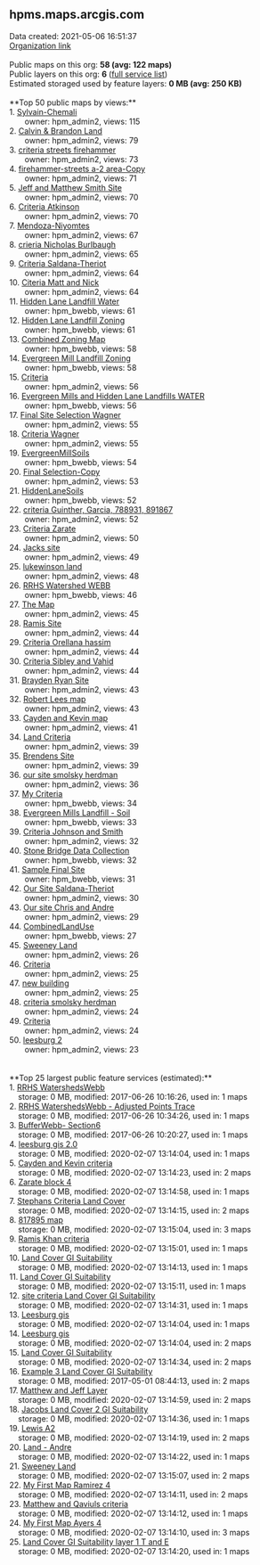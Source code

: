 <h2>hpms.maps.arcgis.com</h2> Data created: 2021-05-06 16:51:37 <br /><a target='new' href='https://hpms.maps.arcgis.com'>Organization link</a><br /><br />Public maps on this org: <b>58 (avg: 122 maps)</b><br />Public layers on this org: <b>6 </b>(<a target='new' href='https://services.arcgis.com/pil97n8EBBuPbTrX/ArcGIS/rest/services'>full service list</a>)<br />Estimated storaged used by feature layers: <b>0 MB (avg: 250 KB)</b><br /><br />**Top 50 public maps by views:**<br />  1. <a target='new' href='https://www.arcgis.com/home/item.html?id=4a872af76bb04f738502cce90cc62b14'>Sylvain-Chemali</a> <br />  &nbsp;&nbsp;&nbsp;&nbsp; &nbsp;&nbsp;owner: hpm_admin2, views: 115<br />  2. <a target='new' href='https://www.arcgis.com/home/item.html?id=dce9db88aec847688bc7e49aaea95e22'>Calvin & Brandon Land</a> <br />  &nbsp;&nbsp;&nbsp;&nbsp; &nbsp;&nbsp;owner: hpm_admin2, views: 79<br />  3. <a target='new' href='https://www.arcgis.com/home/item.html?id=4c77e1b04f03433eb2135398a068a27f'>criteria streets firehammer</a> <br />  &nbsp;&nbsp;&nbsp;&nbsp; &nbsp;&nbsp;owner: hpm_admin2, views: 73<br />  4. <a target='new' href='https://www.arcgis.com/home/item.html?id=81b56111092947dcb4c2cfd5c103b854'>firehammer-streets a-2 area-Copy</a> <br />  &nbsp;&nbsp;&nbsp;&nbsp; &nbsp;&nbsp;owner: hpm_admin2, views: 71<br />  5. <a target='new' href='https://www.arcgis.com/home/item.html?id=faf16f33c73746e9973608b817c8e6e2'>Jeff and Matthew Smith Site</a> <br />  &nbsp;&nbsp;&nbsp;&nbsp; &nbsp;&nbsp;owner: hpm_admin2, views: 70<br />  6. <a target='new' href='https://www.arcgis.com/home/item.html?id=436fa6a97044493bb1874e817bfd1bda'>Criteria Atkinson</a> <br />  &nbsp;&nbsp;&nbsp;&nbsp; &nbsp;&nbsp;owner: hpm_admin2, views: 70<br />  7. <a target='new' href='https://www.arcgis.com/home/item.html?id=f6c3f435aed8480ca93e26bcbd055445'>Mendoza-Niyomtes</a> <br />  &nbsp;&nbsp;&nbsp;&nbsp; &nbsp;&nbsp;owner: hpm_admin2, views: 67<br />  8. <a target='new' href='https://www.arcgis.com/home/item.html?id=88ca41837ead42cabfd6d1beb9507c93'>crieria Nicholas Burlbaugh</a> <br />  &nbsp;&nbsp;&nbsp;&nbsp; &nbsp;&nbsp;owner: hpm_admin2, views: 65<br />  9. <a target='new' href='https://www.arcgis.com/home/item.html?id=b197820489014f68b185f53ce3fa260f'>Criteria Saldana-Theriot</a> <br />  &nbsp;&nbsp;&nbsp;&nbsp; &nbsp;&nbsp;owner: hpm_admin2, views: 64<br />  10. <a target='new' href='https://www.arcgis.com/home/item.html?id=4308b7467732472ea2a3cb61a8e77642'>Citeria Matt and Nick</a> <br />  &nbsp;&nbsp;&nbsp;&nbsp; &nbsp;&nbsp;owner: hpm_admin2, views: 64<br />  11. <a target='new' href='https://www.arcgis.com/home/item.html?id=5c343806220a42219e11148086fc9b35'>Hidden Lane Landfill Water</a> <br />  &nbsp;&nbsp;&nbsp;&nbsp; &nbsp;&nbsp;owner: hpm_bwebb, views: 61<br />  12. <a target='new' href='https://www.arcgis.com/home/item.html?id=8a131205b3b844cfb3800f1769af2478'>Hidden Lane Landfill Zoning</a> <br />  &nbsp;&nbsp;&nbsp;&nbsp; &nbsp;&nbsp;owner: hpm_bwebb, views: 61<br />  13. <a target='new' href='https://www.arcgis.com/home/item.html?id=6a3ef98cb7e44daa86d1d9034e22daeb'>Combined Zoning Map</a> <br />  &nbsp;&nbsp;&nbsp;&nbsp; &nbsp;&nbsp;owner: hpm_bwebb, views: 58<br />  14. <a target='new' href='https://www.arcgis.com/home/item.html?id=d320ca92af584fa8a9a2735e1505248c'>Evergreen Mill Landfill Zoning</a> <br />  &nbsp;&nbsp;&nbsp;&nbsp; &nbsp;&nbsp;owner: hpm_bwebb, views: 58<br />  15. <a target='new' href='https://www.arcgis.com/home/item.html?id=70ced3100b0f4a1bb72ade07dedd3dc7'>Criteria</a> <br />  &nbsp;&nbsp;&nbsp;&nbsp; &nbsp;&nbsp;owner: hpm_admin2, views: 56<br />  16. <a target='new' href='https://www.arcgis.com/home/item.html?id=139ebae513ae420d89e468e8fd7b1035'>Evergreen Mills and Hidden Lane Landfills WATER</a> <br />  &nbsp;&nbsp;&nbsp;&nbsp; &nbsp;&nbsp;owner: hpm_bwebb, views: 56<br />  17. <a target='new' href='https://www.arcgis.com/home/item.html?id=9c1a8b64061b4f78bb25dd5f23cb248d'>Final Site Selection Wagner</a> <br />  &nbsp;&nbsp;&nbsp;&nbsp; &nbsp;&nbsp;owner: hpm_admin2, views: 55<br />  18. <a target='new' href='https://www.arcgis.com/home/item.html?id=623624b2bd7943adaa4e5d870e33586b'>Criteria Wagner</a> <br />  &nbsp;&nbsp;&nbsp;&nbsp; &nbsp;&nbsp;owner: hpm_admin2, views: 55<br />  19. <a target='new' href='https://www.arcgis.com/home/item.html?id=d51a8fdef0d04703a7b15037e3795305'>EvergreenMillSoils</a> <br />  &nbsp;&nbsp;&nbsp;&nbsp; &nbsp;&nbsp;owner: hpm_bwebb, views: 54<br />  20. <a target='new' href='https://www.arcgis.com/home/item.html?id=9cefe8e09de4490baf51ff7731b29fec'>Final Selection-Copy</a> <br />  &nbsp;&nbsp;&nbsp;&nbsp; &nbsp;&nbsp;owner: hpm_admin2, views: 53<br />  21. <a target='new' href='https://www.arcgis.com/home/item.html?id=782b7fc64572418da297407e8e9b558d'>HiddenLaneSoils</a> <br />  &nbsp;&nbsp;&nbsp;&nbsp; &nbsp;&nbsp;owner: hpm_bwebb, views: 52<br />  22. <a target='new' href='https://www.arcgis.com/home/item.html?id=1f8f31b6130a44dcb65a41a66ea992cf'>criteria Guinther, Garcia, 788931, 891867</a> <br />  &nbsp;&nbsp;&nbsp;&nbsp; &nbsp;&nbsp;owner: hpm_admin2, views: 52<br />  23. <a target='new' href='https://www.arcgis.com/home/item.html?id=c68f69d9d2234934a5c02ff67fa98282'>Criteria Zarate</a> <br />  &nbsp;&nbsp;&nbsp;&nbsp; &nbsp;&nbsp;owner: hpm_admin2, views: 50<br />  24. <a target='new' href='https://www.arcgis.com/home/item.html?id=a29396dfc7a0447e93e2759d56e0e7a6'>Jacks site</a> <br />  &nbsp;&nbsp;&nbsp;&nbsp; &nbsp;&nbsp;owner: hpm_admin2, views: 49<br />  25. <a target='new' href='https://www.arcgis.com/home/item.html?id=d9fd80fb6db94a5e97aa7a4f1ce5d22f'>lukewinson land</a> <br />  &nbsp;&nbsp;&nbsp;&nbsp; &nbsp;&nbsp;owner: hpm_admin2, views: 48<br />  26. <a target='new' href='https://www.arcgis.com/home/item.html?id=e52af96b8b064f77a54f5d2c5134a8c1'>RRHS Watershed WEBB</a> <br />  &nbsp;&nbsp;&nbsp;&nbsp; &nbsp;&nbsp;owner: hpm_bwebb, views: 46<br />  27. <a target='new' href='https://www.arcgis.com/home/item.html?id=1a802e33f0b1428e9dc8032a3db70d38'>The Map</a> <br />  &nbsp;&nbsp;&nbsp;&nbsp; &nbsp;&nbsp;owner: hpm_admin2, views: 45<br />  28. <a target='new' href='https://www.arcgis.com/home/item.html?id=4a55fe114dea423c89e6a2293e2c08e9'>Ramis Site</a> <br />  &nbsp;&nbsp;&nbsp;&nbsp; &nbsp;&nbsp;owner: hpm_admin2, views: 44<br />  29. <a target='new' href='https://www.arcgis.com/home/item.html?id=a9c08961e40e4fe3acfa72a0c4f2f561'>Criteria Orellana hassim</a> <br />  &nbsp;&nbsp;&nbsp;&nbsp; &nbsp;&nbsp;owner: hpm_admin2, views: 44<br />  30. <a target='new' href='https://www.arcgis.com/home/item.html?id=3e20beec4f3f4802af01a2a364684541'>Criteria Sibley and Vahid</a> <br />  &nbsp;&nbsp;&nbsp;&nbsp; &nbsp;&nbsp;owner: hpm_admin2, views: 44<br />  31. <a target='new' href='https://www.arcgis.com/home/item.html?id=aeb9337984eb451db5ffa0ac14964663'>Brayden Ryan Site</a> <br />  &nbsp;&nbsp;&nbsp;&nbsp; &nbsp;&nbsp;owner: hpm_admin2, views: 43<br />  32. <a target='new' href='https://www.arcgis.com/home/item.html?id=30e9ce490fc04b4b862e1aaee76ffe54'>Robert Lees map</a> <br />  &nbsp;&nbsp;&nbsp;&nbsp; &nbsp;&nbsp;owner: hpm_admin2, views: 43<br />  33. <a target='new' href='https://www.arcgis.com/home/item.html?id=e5e42cf36ef44c0581c476da121e1d51'>Cayden and Kevin map</a> <br />  &nbsp;&nbsp;&nbsp;&nbsp; &nbsp;&nbsp;owner: hpm_admin2, views: 41<br />  34. <a target='new' href='https://www.arcgis.com/home/item.html?id=8c68b846a45e4241b86328dafdf84421'>Land Criteria</a> <br />  &nbsp;&nbsp;&nbsp;&nbsp; &nbsp;&nbsp;owner: hpm_admin2, views: 39<br />  35. <a target='new' href='https://www.arcgis.com/home/item.html?id=bc0a5e4473984a019c363cf7527fea6d'>Brendens Site</a> <br />  &nbsp;&nbsp;&nbsp;&nbsp; &nbsp;&nbsp;owner: hpm_admin2, views: 39<br />  36. <a target='new' href='https://www.arcgis.com/home/item.html?id=c741170bfdff43518685b704eb8bd1f3'>our site smolsky herdman</a> <br />  &nbsp;&nbsp;&nbsp;&nbsp; &nbsp;&nbsp;owner: hpm_admin2, views: 36<br />  37. <a target='new' href='https://www.arcgis.com/home/item.html?id=1c43ac47717646eea99e0ba6f1ff6c00'>My Criteria</a> <br />  &nbsp;&nbsp;&nbsp;&nbsp; &nbsp;&nbsp;owner: hpm_bwebb, views: 34<br />  38. <a target='new' href='https://www.arcgis.com/home/item.html?id=2b8c8f712d044ff8b2ad80e3d6eb640a'>Evergreen Mills Landfill - Soil</a> <br />  &nbsp;&nbsp;&nbsp;&nbsp; &nbsp;&nbsp;owner: hpm_bwebb, views: 33<br />  39. <a target='new' href='https://www.arcgis.com/home/item.html?id=fd6e0b4448c64e9890756871082a56d3'>Criteria Johnson and Smith</a> <br />  &nbsp;&nbsp;&nbsp;&nbsp; &nbsp;&nbsp;owner: hpm_admin2, views: 32<br />  40. <a target='new' href='https://www.arcgis.com/home/item.html?id=2a654cd97aa346e3be8a3845e22cf04d'>Stone Bridge Data Collection</a> <br />  &nbsp;&nbsp;&nbsp;&nbsp; &nbsp;&nbsp;owner: hpm_bwebb, views: 32<br />  41. <a target='new' href='https://www.arcgis.com/home/item.html?id=1319045745f543afa46e95f2c2fca826'>Sample Final Site</a> <br />  &nbsp;&nbsp;&nbsp;&nbsp; &nbsp;&nbsp;owner: hpm_bwebb, views: 31<br />  42. <a target='new' href='https://www.arcgis.com/home/item.html?id=bd109fa094684055941306074cecc771'>Our Site Saldana-Theriot</a> <br />  &nbsp;&nbsp;&nbsp;&nbsp; &nbsp;&nbsp;owner: hpm_admin2, views: 30<br />  43. <a target='new' href='https://www.arcgis.com/home/item.html?id=59ee88d84927492d8459dde7bbf8918b'>Our site Chris and Andre</a> <br />  &nbsp;&nbsp;&nbsp;&nbsp; &nbsp;&nbsp;owner: hpm_admin2, views: 29<br />  44. <a target='new' href='https://www.arcgis.com/home/item.html?id=45d488dc93564da48fcf71c9cbf76778'>CombinedLandUse</a> <br />  &nbsp;&nbsp;&nbsp;&nbsp; &nbsp;&nbsp;owner: hpm_bwebb, views: 27<br />  45. <a target='new' href='https://www.arcgis.com/home/item.html?id=5a1fd227dd8c430fa616d8f360917a2e'>Sweeney Land</a> <br />  &nbsp;&nbsp;&nbsp;&nbsp; &nbsp;&nbsp;owner: hpm_admin2, views: 26<br />  46. <a target='new' href='https://www.arcgis.com/home/item.html?id=0df53ea122ab41609ff9bdd706030f8c'>Criteria</a> <br />  &nbsp;&nbsp;&nbsp;&nbsp; &nbsp;&nbsp;owner: hpm_admin2, views: 25<br />  47. <a target='new' href='https://www.arcgis.com/home/item.html?id=ac5ce526db364137aaced49e97d144ba'>new building</a> <br />  &nbsp;&nbsp;&nbsp;&nbsp; &nbsp;&nbsp;owner: hpm_admin2, views: 25<br />  48. <a target='new' href='https://www.arcgis.com/home/item.html?id=2cfb12a49f5c4a73a2b247fb3654961c'>criteria smolsky herdman</a> <br />  &nbsp;&nbsp;&nbsp;&nbsp; &nbsp;&nbsp;owner: hpm_admin2, views: 24<br />  49. <a target='new' href='https://www.arcgis.com/home/item.html?id=54f6f7ca45454d88bab5030cb2e6294c'>Criteria</a> <br />  &nbsp;&nbsp;&nbsp;&nbsp; &nbsp;&nbsp;owner: hpm_admin2, views: 24<br />  50. <a target='new' href='https://www.arcgis.com/home/item.html?id=ee90241aad344c78982208eb2b3f4ddb'>leesburg 2</a> <br />  &nbsp;&nbsp;&nbsp;&nbsp; &nbsp;&nbsp;owner: hpm_admin2, views: 23<br /><br /><br />**Top 25 largest public feature services (estimated):**<br /> 1. <a target='new' href='https://www.arcgis.com/home/item.html?id=b71f2d294eba410fa8bc28a5aff1b0db'>RRHS WatershedsWebb</a><br /> &nbsp;&nbsp;&nbsp;&nbsp;storage: 0 MB, modified: 2017-06-26 10:16:26,  used in: 1 maps<br /> 2. <a target='new' href='https://www.arcgis.com/home/item.html?id=f0a7f5c316ba4eda8fb94caafa20ddf5'>RRHS WatershedsWebb - Adjusted Points Trace</a><br /> &nbsp;&nbsp;&nbsp;&nbsp;storage: 0 MB, modified: 2017-06-26 10:34:26,  used in: 1 maps<br /> 3. <a target='new' href='https://www.arcgis.com/home/item.html?id=6703e655f622415091808575dcfc5b75'>BufferWebb- Section6</a><br /> &nbsp;&nbsp;&nbsp;&nbsp;storage: 0 MB, modified: 2017-06-26 10:20:27,  used in: 1 maps<br /> 4. <a target='new' href='https://www.arcgis.com/home/item.html?id=a575ae48f31e465380b623e809743648'>leesburg gis 2.0</a><br /> &nbsp;&nbsp;&nbsp;&nbsp;storage: 0 MB, modified: 2020-02-07 13:14:04,  used in: 1 maps<br /> 5. <a target='new' href='https://www.arcgis.com/home/item.html?id=b9bd67bb03f74e78a8d33f8a89cfa2c7'>Cayden and Kevin criteria</a><br /> &nbsp;&nbsp;&nbsp;&nbsp;storage: 0 MB, modified: 2020-02-07 13:14:23,  used in: 2 maps<br /> 6. <a target='new' href='https://www.arcgis.com/home/item.html?id=eae20be299634d0aa548bbbfe8d4c19d'>Zarate block 4</a><br /> &nbsp;&nbsp;&nbsp;&nbsp;storage: 0 MB, modified: 2020-02-07 13:14:58,  used in: 1 maps<br /> 7. <a target='new' href='https://www.arcgis.com/home/item.html?id=f069b320a82f49ef8a9e352c32148e03'>Stephans Criteria Land Cover</a><br /> &nbsp;&nbsp;&nbsp;&nbsp;storage: 0 MB, modified: 2020-02-07 13:14:15,  used in: 2 maps<br /> 8. <a target='new' href='https://www.arcgis.com/home/item.html?id=09190b230d554fc7ace5b6fa8e660ea4'>817895 map</a><br /> &nbsp;&nbsp;&nbsp;&nbsp;storage: 0 MB, modified: 2020-02-07 13:15:04,  used in: 3 maps<br /> 9. <a target='new' href='https://www.arcgis.com/home/item.html?id=74769e293e5547449ee300dacac82ce7'>Ramis Khan criteria</a><br /> &nbsp;&nbsp;&nbsp;&nbsp;storage: 0 MB, modified: 2020-02-07 13:15:01,  used in: 1 maps<br /> 10. <a target='new' href='https://www.arcgis.com/home/item.html?id=aa2be15a59e54de5a16e8a6731f1d798'>Land Cover GI Suitability</a><br /> &nbsp;&nbsp;&nbsp;&nbsp;storage: 0 MB, modified: 2020-02-07 13:14:13,  used in: 1 maps<br /> 11. <a target='new' href='https://www.arcgis.com/home/item.html?id=dadc12638a404c449874236d1b2e24e0'>Land Cover GI Suitability</a><br /> &nbsp;&nbsp;&nbsp;&nbsp;storage: 0 MB, modified: 2020-02-07 13:15:11,  used in: 1 maps<br /> 12. <a target='new' href='https://www.arcgis.com/home/item.html?id=30ed3c693d7b4a609de19d7ae46f4fe1'>site criteria Land Cover GI Suitability</a><br /> &nbsp;&nbsp;&nbsp;&nbsp;storage: 0 MB, modified: 2020-02-07 13:14:31,  used in: 1 maps<br /> 13. <a target='new' href='https://www.arcgis.com/home/item.html?id=1a2fa4d29c454ad59eb348adfd5df814'>Leesburg gis</a><br /> &nbsp;&nbsp;&nbsp;&nbsp;storage: 0 MB, modified: 2020-02-07 13:14:04,  used in: 1 maps<br /> 14. <a target='new' href='https://www.arcgis.com/home/item.html?id=2853ee32a41b4a8793ac1ddcf8a04329'>Leesburg gis</a><br /> &nbsp;&nbsp;&nbsp;&nbsp;storage: 0 MB, modified: 2020-02-07 13:14:04,  used in: 2 maps<br /> 15. <a target='new' href='https://www.arcgis.com/home/item.html?id=6d6306d04b144ee9968414980e4db0e3'>Land Cover GI Suitability</a><br /> &nbsp;&nbsp;&nbsp;&nbsp;storage: 0 MB, modified: 2020-02-07 13:14:34,  used in: 2 maps<br /> 16. <a target='new' href='https://www.arcgis.com/home/item.html?id=c73f564f47cc435e83726e1755431632'>Example 3 Land Cover GI Suitability</a><br /> &nbsp;&nbsp;&nbsp;&nbsp;storage: 0 MB, modified: 2017-05-01 08:44:13,  used in: 2 maps<br /> 17. <a target='new' href='https://www.arcgis.com/home/item.html?id=f59354016a664970aa91a1850ae6d612'>Matthew and Jeff Layer</a><br /> &nbsp;&nbsp;&nbsp;&nbsp;storage: 0 MB, modified: 2020-02-07 13:14:59,  used in: 2 maps<br /> 18. <a target='new' href='https://www.arcgis.com/home/item.html?id=6e46523ffa0e4ca18ce92aa4147bbcee'>Jacobs Land Cover 2 GI Suitability</a><br /> &nbsp;&nbsp;&nbsp;&nbsp;storage: 0 MB, modified: 2020-02-07 13:14:36,  used in: 1 maps<br /> 19. <a target='new' href='https://www.arcgis.com/home/item.html?id=b4c2250bf0044b0181b2bb9958b109dd'>Lewis A2</a><br /> &nbsp;&nbsp;&nbsp;&nbsp;storage: 0 MB, modified: 2020-02-07 13:14:19,  used in: 2 maps<br /> 20. <a target='new' href='https://www.arcgis.com/home/item.html?id=7ae91b4eba704d8080550b38c4950fb7'>Land - Andre</a><br /> &nbsp;&nbsp;&nbsp;&nbsp;storage: 0 MB, modified: 2020-02-07 13:14:22,  used in: 1 maps<br /> 21. <a target='new' href='https://www.arcgis.com/home/item.html?id=590a6f3fcc3445ee8cebdc2c39555fc1'>Sweeney Land</a><br /> &nbsp;&nbsp;&nbsp;&nbsp;storage: 0 MB, modified: 2020-02-07 13:15:07,  used in: 2 maps<br /> 22. <a target='new' href='https://www.arcgis.com/home/item.html?id=3c6a2c132d6f4a928d3136474fecc434'>My First Map Ramirez 4</a><br /> &nbsp;&nbsp;&nbsp;&nbsp;storage: 0 MB, modified: 2020-02-07 13:14:11,  used in: 2 maps<br /> 23. <a target='new' href='https://www.arcgis.com/home/item.html?id=8c1d60c713724f14b2ab14c38b6f7e79'>Matthew and Qaviuls criteria</a><br /> &nbsp;&nbsp;&nbsp;&nbsp;storage: 0 MB, modified: 2020-02-07 13:14:12,  used in: 1 maps<br /> 24. <a target='new' href='https://www.arcgis.com/home/item.html?id=f66d6475985a4a1fbaf943c5ecd4ace7'>My First Map Ayers 4</a><br /> &nbsp;&nbsp;&nbsp;&nbsp;storage: 0 MB, modified: 2020-02-07 13:14:10,  used in: 3 maps<br /> 25. <a target='new' href='https://www.arcgis.com/home/item.html?id=7258b8c794a6449e84f6f08d34abc70d'>Land Cover GI Suitability layer 1 T and E</a><br /> &nbsp;&nbsp;&nbsp;&nbsp;storage: 0 MB, modified: 2020-02-07 13:14:20,  used in: 1 maps<br />